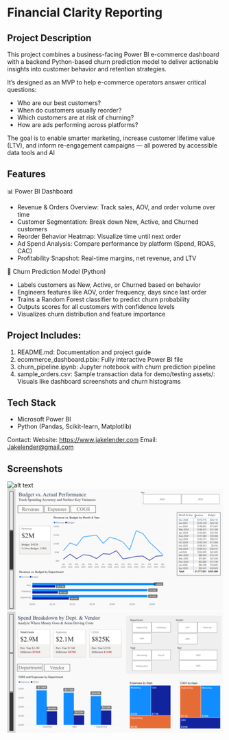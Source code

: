 # Financial Clarity Reporting

## Project Description
This project combines a business-facing Power BI e-commerce dashboard with a backend Python-based churn prediction model to deliver actionable insights into customer behavior and retention strategies.

It’s designed as an MVP to help e-commerce operators answer critical questions:
- Who are our best customers?
- When do customers usually reorder?
- Which customers are at risk of churning?
- How are ads performing across platforms?

The goal is to enable smarter marketing, increase customer lifetime value (LTV), and inform re-engagement campaigns — all powered by accessible data tools and AI

## Features
📊 Power BI Dashboard
- Revenue & Orders Overview: Track sales, AOV, and order volume over time
- Customer Segmentation: Break down New, Active, and Churned customers
- Reorder Behavior Heatmap: Visualize time until next order
- Ad Spend Analysis: Compare performance by platform (Spend, ROAS, CAC)
- Profitability Snapshot: Real-time margins, net revenue, and LTV

🤖 Churn Prediction Model (Python)
- Labels customers as New, Active, or Churned based on behavior
- Engineers features like AOV, order frequency, days since last order
- Trains a Random Forest classifier to predict churn probability
- Outputs scores for all customers with confidence levels
- Visualizes churn distribution and feature importance

## Project Includes:
1. README.md: Documentation and project guide
2. ecommerce_dashboard.pbix: Fully interactive Power BI file
3. churn_pipeline.ipynb: Jupyter notebook with churn prediction pipeline
4. sample_orders.csv: Sample transaction data for demo/testing
assets/: Visuals like dashboard screenshots and churn histograms

## Tech Stack
- Microsoft Power BI
- Python (Pandas, Scikit-learn, Matplotlib)
  
Contact: 
Website: https://www.jakelender.com
Email: Jakelender@gmail.com

## Screenshots
![alt text](https://github.com/JacobLender/Ecommerce-Insights/blob/fdb96e0d2efdb37bf348dacac38cac936868ea7c/Page_1.png)
![alt text](https://github.com/JacobLender/Financial-Clarity/blob/fdb96e0d2efdb37bf348dacac38cac936868ea7c/Page_2.png)
![alt text](https://github.com/JacobLender/Financial-Clarity/blob/fdb96e0d2efdb37bf348dacac38cac936868ea7c/Page_3.png)
